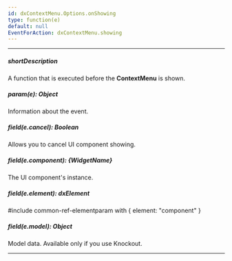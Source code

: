 ```yaml
---
id: dxContextMenu.Options.onShowing
type: function(e)
default: null
EventForAction: dxContextMenu.showing
---
```

---
##### shortDescription
A function that is executed before the **ContextMenu** is shown.

##### param(e): Object
Information about the event.

##### field(e.cancel): Boolean
Allows you to cancel UI component showing.

##### field(e.component): {WidgetName}
The UI component's instance.

##### field(e.element): dxElement
#include common-ref-elementparam with { element: "component" }

##### field(e.model): Object
Model data. Available only if you use Knockout.

---
